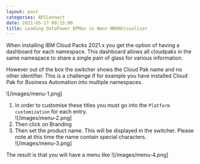 ```yaml
---
layout: post
categories: APIConnect
date: 2021-05-17 00:15:00
title: Loading DataPower DPMon in Nmon NMONVisualizer
---
```


When installing IBM Cloud Packs 2021.x you get the option of having a dashboard for each namespace. This dashboard allows all cloudpaks in the same namespace to share a single pain of glass for various information.

<!--more-->

However out of the box the switcher shows the Cloud Pak name and no other identifier. This is a challenge if for example you have installed Cloud Pak for Business Automation into multiple namespaces.

![/images/menu-1.png]

1. In order to customise these titles you must go into the `Platform customization` for each entry. <BR>![/images/menu-2.png]
2. Then click on Branding
3. Then set the product name. This will be displayed in the switcher. Please note at this time the name contain special characters.<BR>![/images/menu-3.png]


The result is that you will have a menu like
![/images/menu-4.png]
